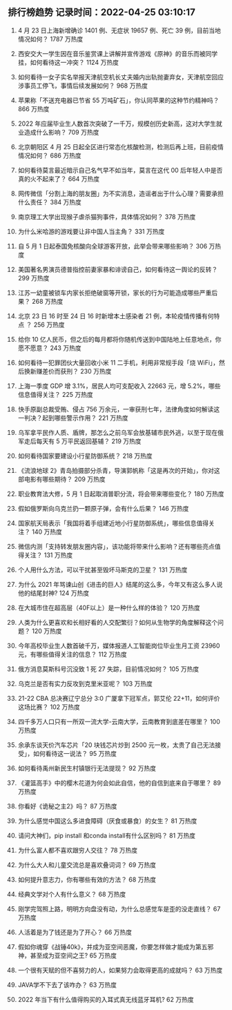 
## 排行榜趋势 记录时间：2022-04-25 03:10:17
  
  1. 4 月 23 日上海新增确诊 1401 例、无症状 19657 例、死亡 39 例，目前当地情况如何？ 1787 万热度
    
  2. 西安交大一学生因在音乐鉴赏课上讲解并宣传游戏《原神》的音乐而被同学挂，如何看待这一冲突？ 1124 万热度
    
  3. 如何看待一女子实名举报天津航空机长丈夫婚内出轨抛妻弃女，天津航空回应涉事员工停飞，事情后续发展如何？ 968 万热度
    
  4. 苹果称「不送充电器已节省 55 万吨矿石」，你认同苹果的这种节约精神吗？ 866 万热度
    
  5. 2022 年应届毕业生人数首次突破了一千万，规模创历史新高，这对大学生就业造成什么影响？ 709 万热度
    
  6. 北京朝阳区 4 月 25 日起全区进行常态化核酸检测，检测后再上班，目前疫情情况如何？ 686 万热度
    
  7. 如何看待莫言最近暗示自己名气早不如当年，莫言在这代 00 后年轻人中是否真的火不起来了？ 664 万热度
    
  8. 网传微信「分割上海的朋友圈」为不实消息，造谣者出于什么心理？需要承担什么责任？ 384 万热度
    
  9. 南京理工大学出现猴子虐杀猫狗事件，具体情况如何？ 378 万热度
    
  10. 为什么米哈游的游戏要让非中国人当主角？ 331 万热度
    
  11. 自 5 月 1 日起泰国免核酸向全球游客开放，此举会带来哪些影响？ 306 万热度
    
  12. 美国著名男演员德普指控前妻家暴和诽谤自己，如何看待这一舆论的反转？ 299 万热度
    
  13. 江苏一幼童被锁车内家长拒绝破窗等开锁，家长的行为可能造成哪些严重后果？ 268 万热度
    
  14. 北京 23 日 16 时至 24 日 16 时新增本土感染者 21 例，本轮疫情传播有何特点 ？ 256 万热度
    
  15. 给你 10 亿人民币，但之后的每月都将你随机传送到中国陆地上任意地点，你愿不愿意？ 243 万热度
    
  16. 如何看待一犯罪团伙大量回收小米 11 二手机，利用非常规手段「烧 WiFi」，然后换新赚差价而获刑？ 230 万热度
    
  17. 上海一季度 GDP 增 3.1%，居民人均可支配收入 22663 元，增 5.2%，哪些信息值得关注？ 225 万热度
    
  18. 快手原副总裁受贿、侵占 756 万余元，一审获刑七年，法律角度如何解读这一判决？起到哪些警示作用？ 221 万热度
    
  19. 乌军拿平民作人质、盾牌，那怎么之前乌军会放基辅市民外逃，以至于现在俄军走后每天有 5 万平民返回基辅？ 219 万热度
    
  20. 如何看待国家要建设小行星防御系统？ 218 万热度
    
  21. 《流浪地球 2》青岛拍摄部分杀青，导演郭帆称「这是再次的开始」，你对这部电影有哪些期待？ 209 万热度
    
  22. 职业教育法大修，5 月 1 日起取消普职分流，将会带来哪些变化？ 180 万热度
    
  23. 假如俄罗斯向乌克兰扔一颗原子弹，会有什么后果？ 146 万热度
    
  24. 国家航天局表示「我国将着手组建近地小行星防御系统」，哪些信息值得关注？ 140 万热度
    
  25. 微信内测「支持转发朋友圈内容」，该功能将带来什么影响？还有哪些亮点值得关注？ 131 万热度
    
  26. 个人用什么方法，可以干扰甚至毁坏马斯克的卫星？ 131 万热度
    
  27. 为什么 2021 年骂谏山创《进击的巨人》结尾的这么多，今年又有这么多人说他的结尾封神? 124 万热度
    
  28. 在大城市住在超高层（40F以上）是一种什么样的体验？ 120 万热度
    
  29. 人类为什么更喜欢和长相好看的人交配繁衍？如何从生物学的角度解释这个问题？ 120 万热度
    
  30. 今年高校毕业生人数首破千万，媒体报道人工智能岗位毕业生月工资 23960 元，有哪些值得关注的信息？ 112 万热度
    
  31. 俄方消息莫斯科号沉没致 1 死 27 失踪，目前情况如何？ 105 万热度
    
  32. 乌克兰是否有实力反攻到克里米亚呢？ 103 万热度
    
  33. 21-22 CBA 总决赛辽宁总分 3:0 广厦拿下冠军点，郭艾伦 22+11，如何评价这场比赛？ 102 万热度
    
  34. 四千多万人口只有一所双一流大学-云南大学，云南教育到底差在哪里？ 100 万热度
    
  35. 余承东谈天价汽车芯片「20 块钱芯片炒到 2500 元一枚，太贵了自己无法接受」，如何看待这一说法？ 95 万热度
    
  36. 如何看待禹州新民生村镇银行无法提现？ 92 万热度
    
  37. 《灌篮高手》中的樱木花道为何会如此自信，他的自信到底来自于哪里？ 89 万热度
    
  38. 你看好《诡秘之主2》吗？ 87 万热度
    
  39. 为什么感觉中国这么多进食障碍（厌食或暴食）的女生？ 81 万热度
    
  40. 请问大神们，pip install 和conda install有什么区别吗？ 81 万热度
    
  41. 为什么富人都不喜欢跟穷人交往？ 78 万热度
    
  42. 为什么大人和儿童交流总是喜欢叠词词？ 69 万热度
    
  43. 如何提升意志力，你有哪些有效的方法？ 68 万热度
    
  44. 经典文学对个人有什么意义？ 68 万热度
    
  45. 刚学完驾照上路，明明方向盘没有动，为什么总感觉车是歪的没走直线？ 67 万热度
    
  46. 人活着是为了钱还是为了开心？ 66 万热度
    
  47. 假如你魂穿《战锤40k》，并成为亚空间恶魔，你要怎样做才能成为第五邪神，甚至成为亚空间之王? 65 万热度
    
  48. 一个很有天赋的但不喜努力的人，如果努力会取得更高的成就吗？ 63 万热度
    
  49. JAVA学不下去了该咋办？ 63 万热度
    
  50. 2022 年当下有什么值得购买的入耳式真无线蓝牙耳机? 62 万热度
    